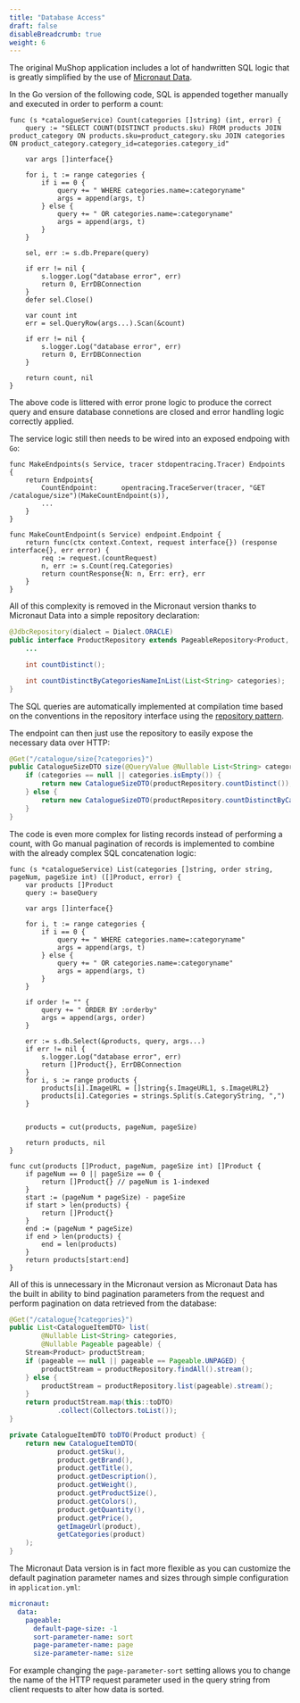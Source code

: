 ```yaml
---
title: "Database Access"
draft: false
disableBreadcrumb: true
weight: 6
---
```


The original MuShop application includes a lot of handwritten SQL logic that is greatly simplified by the use of [Micronaut Data](https://micronaut-projects.github.io/micronaut-data/latest/guide/).

In the Go version of the following code, SQL is appended together manually and executed in order to perform a count:

```golang
func (s *catalogueService) Count(categories []string) (int, error) {
	query := "SELECT COUNT(DISTINCT products.sku) FROM products JOIN product_category ON products.sku=product_category.sku JOIN categories ON product_category.category_id=categories.category_id"

	var args []interface{}

	for i, t := range categories {
		if i == 0 {
			query += " WHERE categories.name=:categoryname"
			args = append(args, t)
		} else {
			query += " OR categories.name=:categoryname"
			args = append(args, t)
		}
	}

	sel, err := s.db.Prepare(query)

	if err != nil {
		s.logger.Log("database error", err)
		return 0, ErrDBConnection
	}
	defer sel.Close()

	var count int
	err = sel.QueryRow(args...).Scan(&count)

	if err != nil {
		s.logger.Log("database error", err)
		return 0, ErrDBConnection
	}

	return count, nil
}

```

The above code is littered with error prone logic to produce the correct query and ensure database connetions are closed and error handling logic correctly applied.

The service logic still then needs to be wired into an exposed endpoing with `Go`:

```golang
func MakeEndpoints(s Service, tracer stdopentracing.Tracer) Endpoints {
	return Endpoints{
		CountEndpoint:      opentracing.TraceServer(tracer, "GET /catalogue/size")(MakeCountEndpoint(s)),
		...
	}
}

func MakeCountEndpoint(s Service) endpoint.Endpoint {
	return func(ctx context.Context, request interface{}) (response interface{}, err error) {
		req := request.(countRequest)
		n, err := s.Count(req.Categories)
		return countResponse{N: n, Err: err}, err
	}
}
```

All of this complexity is removed in the Micronaut version thanks to Micronaut Data into a simple repository declaration:

```java
@JdbcRepository(dialect = Dialect.ORACLE)
public interface ProductRepository extends PageableRepository<Product, String> {
	...

    int countDistinct();

    int countDistinctByCategoriesNameInList(List<String> categories);
}

```

The SQL queries are automatically implemented at compilation time based on the conventions in the repository interface using the [repository pattern](https://martinfowler.com/eaaCatalog/repository.html).

The endpoint can then just use the repository to easily expose the necessary data over HTTP:

```java
@Get("/catalogue/size{?categories}")
public CatalogueSizeDTO size(@QueryValue @Nullable List<String> categories) {
    if (categories == null || categories.isEmpty()) {
        return new CatalogueSizeDTO(productRepository.countDistinct());
    } else {
        return new CatalogueSizeDTO(productRepository.countDistinctByCategoriesNameInList(categories));
    }
}
```

The code is even more complex for listing records instead of performing a count, with Go manual pagination of records is implemented to combine with the already complex SQL concatenation logic:

```golang
func (s *catalogueService) List(categories []string, order string, pageNum, pageSize int) ([]Product, error) {
	var products []Product
	query := baseQuery

	var args []interface{}

	for i, t := range categories {
		if i == 0 {
			query += " WHERE categories.name=:categoryname"
			args = append(args, t)
		} else {
			query += " OR categories.name=:categoryname"
			args = append(args, t)
		}
	}

	if order != "" {
		query += " ORDER BY :orderby"
		args = append(args, order)
	}

	err := s.db.Select(&products, query, args...)
	if err != nil {
		s.logger.Log("database error", err)
		return []Product{}, ErrDBConnection
	}
	for i, s := range products {
		products[i].ImageURL = []string{s.ImageURL1, s.ImageURL2}
		products[i].Categories = strings.Split(s.CategoryString, ",")
	}


	products = cut(products, pageNum, pageSize)

	return products, nil
}

func cut(products []Product, pageNum, pageSize int) []Product {
	if pageNum == 0 || pageSize == 0 {
		return []Product{} // pageNum is 1-indexed
	}
	start := (pageNum * pageSize) - pageSize
	if start > len(products) {
		return []Product{}
	}
	end := (pageNum * pageSize)
	if end > len(products) {
		end = len(products)
	}
	return products[start:end]
}
``` 

All of this is unnecessary in the Micronaut version as Micronaut Data has the built in ability to bind pagination parameters from the request and perform pagination on data retrieved from the database:

```java
@Get("/catalogue{?categories}")
public List<CatalogueItemDTO> list(
        @Nullable List<String> categories,
        @Nullable Pageable pageable) {
    Stream<Product> productStream;
    if (pageable == null || pageable == Pageable.UNPAGED) {
        productStream = productRepository.findAll().stream();
    } else {
        productStream = productRepository.list(pageable).stream();
    }
    return productStream.map(this::toDTO)
            .collect(Collectors.toList());
}

private CatalogueItemDTO toDTO(Product product) {
    return new CatalogueItemDTO(
            product.getSku(),
            product.getBrand(),
            product.getTitle(),
            product.getDescription(),
            product.getWeight(),
            product.getProductSize(),
            product.getColors(),
            product.getQuantity(),
            product.getPrice(),
            getImageUrl(product),
            getCategories(product)
    );
}
```

The Micronaut Data version is in fact more flexible as you can customize the default pagination parameter names and sizes through simple configuration in `application.yml`:

```yaml
micronaut:
  data:
    pageable:
      default-page-size: -1
      sort-parameter-name: sort
      page-parameter-name: page
      size-parameter-name: size
```

For example changing the `page-parameter-sort` setting allows you to change the name of the HTTP request parameter used in the query string from client requests to alter how data is sorted.